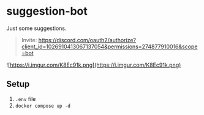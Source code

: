 # suggestion-bot

Just some suggestions.

> Invite: <https://discord.com/oauth2/authorize?client_id=1026910413067137054&permissions=274877910016&scope=bot>

![https://i.imgur.com/K8Ec91k.png](https://i.imgur.com/K8Ec91k.png)

## Setup

1. `.env` file
2. `docker compose up -d`
